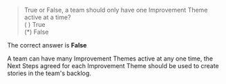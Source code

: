 > True or False, a team should only have one Improvement Theme active at a time?  
( ) True  
(*) False  

The correct answer is **False**  

A team can have many Improvement Themes active at any one time, the Next Steps agreed for each Improvement Theme should be used to create stories in the team's backlog.  
